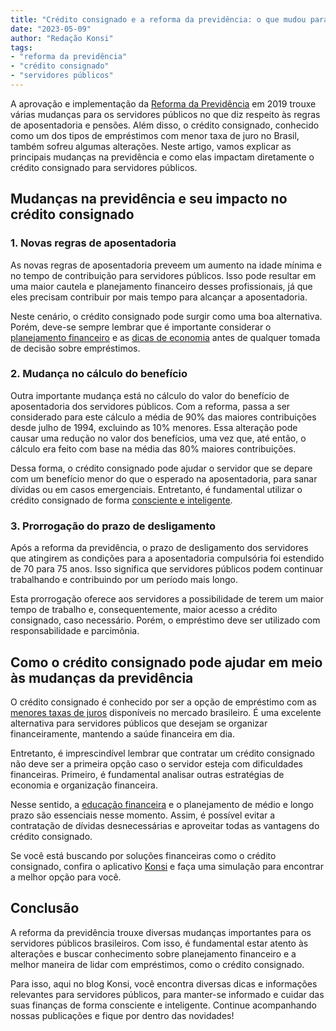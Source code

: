 ```yaml
---
title: "Crédito consignado e a reforma da previdência: o que mudou para os servidores públicos"
date: "2023-05-09"
author: "Redação Konsi"
tags:
- "reforma da previdência"
- "crédito consignado"
- "servidores públicos"
---
```


A aprovação e implementação da [Reforma da Previdência](https://www.gov.br/economia/pt-br/assuntos/noticias/2022/fevereiro/reforma-da-previdencia-prevem-propostas-lei-3870-57) em 2019 trouxe várias mudanças para os servidores públicos no que diz respeito às regras de aposentadoria e pensões. Além disso, o crédito consignado, conhecido como um dos tipos de empréstimos com menor taxa de juro no Brasil, também sofreu algumas alterações. Neste artigo, vamos explicar as principais mudanças na previdência e como elas impactam diretamente o crédito consignado para servidores públicos.

## Mudanças na previdência e seu impacto no crédito consignado

### 1. Novas regras de aposentadoria

As novas regras de aposentadoria preveem um aumento na idade mínima e no tempo de contribuição para servidores públicos. Isso pode resultar em uma maior cautela e planejamento financeiro desses profissionais, já que eles precisam contribuir por mais tempo para alcançar a aposentadoria.

Neste cenário, o crédito consignado pode surgir como uma boa alternativa. Porém, deve-se sempre lembrar que é importante considerar o [planejamento financeiro](http://konsi.com/blog/planejamento-financeiro-2023-como-comecar-com-o-pe-direito.md) e as [dicas de economia](http://konsi.com/blog/7-dicas-para-servidores-publicos-economizarem-dinheiro.md) antes de qualquer tomada de decisão sobre empréstimos.

### 2. Mudança no cálculo do benefício

Outra importante mudança está no cálculo do valor do benefício de aposentadoria dos servidores públicos. Com a reforma, passa a ser considerado para este cálculo a média de 90% das maiores contribuições desde julho de 1994, excluindo as 10% menores. Essa alteração pode causar uma redução no valor dos benefícios, uma vez que, até então, o cálculo era feito com base na média das 80% maiores contribuições.

Dessa forma, o crédito consignado pode ajudar o servidor que se depare com um benefício menor do que o esperado na aposentadoria, para sanar dívidas ou em casos emergenciais. Entretanto, é fundamental utilizar o crédito consignado de forma [consciente e inteligente](http://konsi.com/blog/como-utilizar-seu-emprestimo-consignado-de-forma-consciente-e-inteligente.md).

### 3. Prorrogação do prazo de desligamento

Após a reforma da previdência, o prazo de desligamento dos servidores que atingirem as condições para a aposentadoria compulsória foi estendido de 70 para 75 anos. Isso significa que servidores públicos podem continuar trabalhando e contribuindo por um período mais longo.

Esta prorrogação oferece aos servidores a possibilidade de terem um maior tempo de trabalho e, consequentemente, maior acesso a crédito consignado, caso necessário. Porém, o empréstimo deve ser utilizado com responsabilidade e parcimônia.

## Como o crédito consignado pode ajudar em meio às mudanças da previdência

O crédito consignado é conhecido por ser a opção de empréstimo com as [menores taxas de juros](http://konsi.com/blog/7-dicas-para-conseguir-a-menor-taxa-de-juros-no-consignado.md) disponíveis no mercado brasileiro. É uma excelente alternativa para servidores públicos que desejam se organizar financeiramente, mantendo a saúde financeira em dia.

Entretanto, é imprescindível lembrar que contratar um crédito consignado não deve ser a primeira opção caso o servidor esteja com dificuldades financeiras. Primeiro, é fundamental analisar outras estratégias de economia e organização financeira.

Nesse sentido, a [educação financeira](http://konsi.com/blog/a-importancia-da-educao-financeira-para-servidores-pblicos-e-como-implement-la-em-sua-vida.md) e o planejamento de médio e longo prazo são essenciais nesse momento. Assim, é possível evitar a contratação de dívidas desnecessárias e aproveitar todas as vantagens do crédito consignado.

Se você está buscando por soluções financeiras como o crédito consignado, confira o aplicativo [Konsi](https://konsi.com.br/) e faça uma simulação para encontrar a melhor opção para você.

## Conclusão

A reforma da previdência trouxe diversas mudanças importantes para os servidores públicos brasileiros. Com isso, é fundamental estar atento às alterações e buscar conhecimento sobre planejamento financeiro e a melhor maneira de lidar com empréstimos, como o crédito consignado.

Para isso, aqui no blog Konsi, você encontra diversas dicas e informações relevantes para servidores públicos, para manter-se informado e cuidar das suas finanças de forma consciente e inteligente. Continue acompanhando nossas publicações e fique por dentro das novidades!